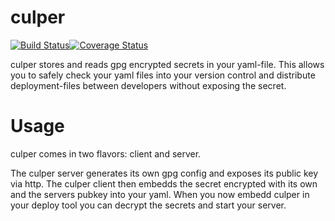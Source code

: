 # culper
[![Build Status](https://travis-ci.org/maexrakete/culper.svg?branch=master)](https://travis-ci.org/maexrakete/culper)[![Coverage Status](https://coveralls.io/repos/github/maexrakete/culper/badge.svg?branch=master)](https://coveralls.io/github/maexrakete/culper?branch=master)

culper stores and reads gpg encrypted secrets in your yaml-file. This allows you to safely check your yaml files into your version control and distribute deployment-files between developers without exposing the secret.

# Usage
culper comes in two flavors: client and server.

The culper server generates its own gpg config and exposes its public key via http. The culper client then embedds the secret encrypted with its own and the servers pubkey into your yaml.
When you now embedd culper in your deploy tool you can decrypt the secrets and start your server.
